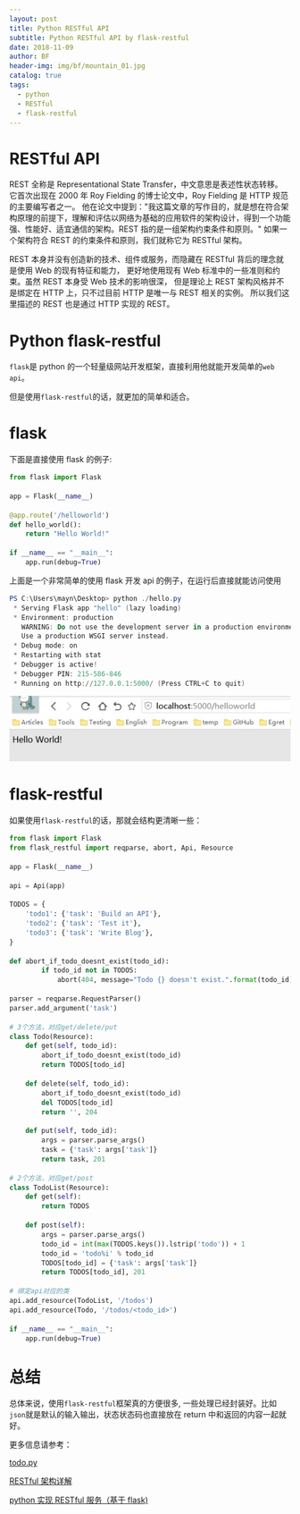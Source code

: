 ```yaml
---
layout: post
title: Python RESTful API
subtitle: Python RESTful API by flask-restful
date: 2018-11-09
author: BF
header-img: img/bf/mountain_01.jpg
catalog: true
tags:
  - python
  - RESTful
  - flask-restful
---
```


# RESTful API

REST 全称是 Representational State Transfer，中文意思是表述性状态转移。 它首次出现在 2000 年 Roy Fielding 的博士论文中，Roy Fielding 是 HTTP 规范的主要编写者之一。 他在论文中提到："我这篇文章的写作目的，就是想在符合架构原理的前提下，理解和评估以网络为基础的应用软件的架构设计，得到一个功能强、性能好、适宜通信的架构。REST 指的是一组架构约束条件和原则。" 如果一个架构符合 REST 的约束条件和原则，我们就称它为 RESTful 架构。

REST 本身并没有创造新的技术、组件或服务，而隐藏在 RESTful 背后的理念就是使用 Web 的现有特征和能力， 更好地使用现有 Web 标准中的一些准则和约束。虽然 REST 本身受 Web 技术的影响很深， 但是理论上 REST 架构风格并不是绑定在 HTTP 上，只不过目前 HTTP 是唯一与 REST 相关的实例。 所以我们这里描述的 REST 也是通过 HTTP 实现的 REST。

# Python flask-restful

`flask`是 python 的一个轻量级网站开发框架，直接利用他就能开发简单的`web api`。

但是使用`flask-restful`的话，就更加的简单和适合。

# flask

下面是直接使用 flask 的例子:

```python
from flask import Flask

app = Flask(__name__)

@app.route('/helloworld')
def hello_world():
    return "Hello World!"

if __name__ == "__main__":
    app.run(debug=True)
```

上面是一个非常简单的使用 flask 开发 api 的例子，在运行后直接就能访问使用

```powershell
PS C:\Users\mayn\Desktop> python ./hello.py
 * Serving Flask app "hello" (lazy loading)
 * Environment: production
   WARNING: Do not use the development server in a production environment.
   Use a production WSGI server instead.
 * Debug mode: on
 * Restarting with stat
 * Debugger is active!
 * Debugger PIN: 215-586-846
 * Running on http://127.0.0.1:5000/ (Press CTRL+C to quit)

```

![sample01](/img/post/2018-11-09-PyRestfulAPI-demo01.jpg)

# flask-restful

如果使用`flask-restful`的话，那就会结构更清晰一些：

```python
from flask import Flask
from flask_restful import reqparse, abort, Api, Resource

app = Flask(__name__)

api = Api(app)

TODOS = {
    'todo1': {'task': 'Build an API'},
    'todo2': {'task': 'Test it'},
    'todo3': {'task': 'Write Blog'},
}

def abort_if_todo_doesnt_exist(todo_id):
        if todo_id not in TODOS:
            abort(404, message="Todo {} doesn't exist.".format(todo_id))

parser = reqparse.RequestParser()
parser.add_argument('task')

# 3个方法，对应get/delete/put
class Todo(Resource):
    def get(self, todo_id):
        abort_if_todo_doesnt_exist(todo_id)
        return TODOS[todo_id]

    def delete(self, todo_id):
        abort_if_todo_doesnt_exist(todo_id)
        del TODOS[todo_id]
        return '', 204

    def put(self, todo_id):
        args = parser.parse_args()
        task = {'task': args['task']}
        return task, 201

# 2个方法，对应get/post
class TodoList(Resource):
    def get(self):
        return TODOS

    def post(self):
        args = parser.parse_args()
        todo_id = int(max(TODOS.keys()).lstrip('todo')) + 1
        todo_id = 'todo%i' % todo_id
        TODOS[todo_id] = {'task': args['task']}
        return TODOS[todo_id], 201

# 绑定api对应的类
api.add_resource(TodoList, '/todos')
api.add_resource(Todo, '/todos/<todo_id>')

if __name__ == "__main__":
    app.run(debug=True)

```

# 总结

总体来说，使用`flask-restful`框架真的方便很多, 一些处理已经封装好。比如`json`就是默认的输入输出，状态状态码也直接放在 return 中和返回的内容一起就好。

更多信息请参考：

[todo.py](https://github.com/bearfly1990/PowerScript/blob/master/Python3/flask-restful/todo.py)

[RESTful 架构详解](http://www.runoob.com/w3cnote/restful-architecture.html)

[python 实现 RESTful 服务（基于 flask)](https://www.jianshu.com/p/6ac1cab17929)
